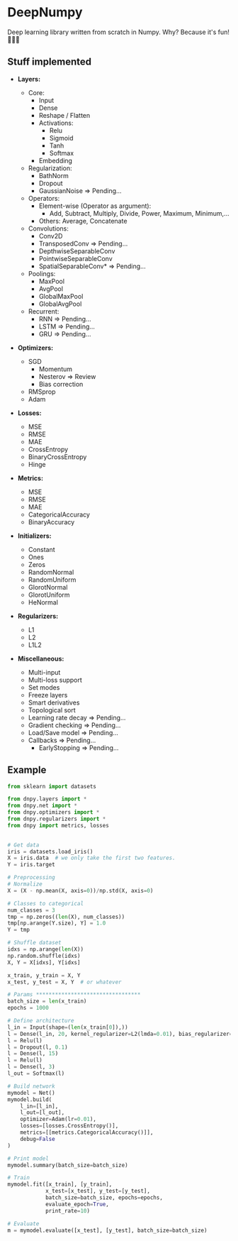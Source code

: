 # DeepNumpy

Deep learning library written from scratch in Numpy. Why? Because it's fun! 🤷🏻‍♂️


## Stuff implemented

- **Layers:**
    - Core:
        - Input
        - Dense
        - Reshape / Flatten
        - Activations:
            - Relu
            - Sigmoid
            - Tanh
            - Softmax
        - Embedding
    - Regularization:
        - BathNorm
        - Dropout
        - GaussianNoise => Pending... 
    - Operators:
        - Element-wise (Operator as argument):
            - Add, Subtract, Multiply, Divide, Power, Maximum, Minimum,...
        - Others: Average, Concatenate
    - Convolutions:
        - Conv2D
        - TransposedConv => Pending... 
        - DepthwiseSeparableConv
        - PointwiseSeparableConv
        - SpatialSeparableConv* => Pending... 
    - Poolings:
        - MaxPool
        - AvgPool
        - GlobalMaxPool
        - GlobalAvgPool
    - Recurrent:
        - RNN => Pending...
        - LSTM => Pending...
        - GRU => Pending...
   
- **Optimizers:**
    - SGD
        - Momentum
        - Nesterov => Review
        - Bias correction
    - RMSprop
    - Adam

- **Losses:**
    - MSE
    - RMSE
    - MAE
    - CrossEntropy
    - BinaryCrossEntropy
    - Hinge

- **Metrics:**
    - MSE
    - RMSE
    - MAE
    - CategoricalAccuracy
    - BinaryAccuracy
    
- **Initializers:**
    - Constant
    - Ones
    - Zeros
    - RandomNormal
    - RandomUniform
    - GlorotNormal
    - GlorotUniform
    - HeNormal
    
- **Regularizers:**
    - L1
    - L2
    - L1L2  
    
- **Miscellaneous:**
    - Multi-input
    - Multi-loss support
    - Set modes
    - Freeze layers
    - Smart derivatives
    - Topological sort
    - Learning rate decay => Pending...
    - Gradient checking => Pending...
    - Load/Save model => Pending...
    - Callbacks => Pending...
        - EarlyStopping => Pending...
    
    
## Example

```python
from sklearn import datasets

from dnpy.layers import *
from dnpy.net import *
from dnpy.optimizers import *
from dnpy.regularizers import *
from dnpy import metrics, losses
    

# Get data
iris = datasets.load_iris()
X = iris.data  # we only take the first two features.
Y = iris.target

# Preprocessing
# Normalize
X = (X - np.mean(X, axis=0))/np.std(X, axis=0)

# Classes to categorical
num_classes = 3
tmp = np.zeros((len(X), num_classes))
tmp[np.arange(Y.size), Y] = 1.0
Y = tmp

# Shuffle dataset
idxs = np.arange(len(X))
np.random.shuffle(idxs)
X, Y = X[idxs], Y[idxs]

x_train, y_train = X, Y
x_test, y_test = X, Y  # or whatever

# Params *********************************
batch_size = len(x_train)
epochs = 1000

# Define architecture
l_in = Input(shape=(len(x_train[0]),))
l = Dense(l_in, 20, kernel_regularizer=L2(lmda=0.01), bias_regularizer=L1(lmda=0.01))
l = Relu(l)
l = Dropout(l, 0.1)
l = Dense(l, 15)
l = Relu(l)
l = Dense(l, 3)
l_out = Softmax(l)

# Build network
mymodel = Net()
mymodel.build(
    l_in=[l_in],
    l_out=[l_out],
    optimizer=Adam(lr=0.01),
    losses=[losses.CrossEntropy()],
    metrics=[[metrics.CategoricalAccuracy()]],
    debug=False
)

# Print model
mymodel.summary(batch_size=batch_size)

# Train
mymodel.fit([x_train], [y_train],
            x_test=[x_test], y_test=[y_test],
            batch_size=batch_size, epochs=epochs,
            evaluate_epoch=True,
            print_rate=10)

# Evaluate
m = mymodel.evaluate([x_test], [y_test], batch_size=batch_size)
```
